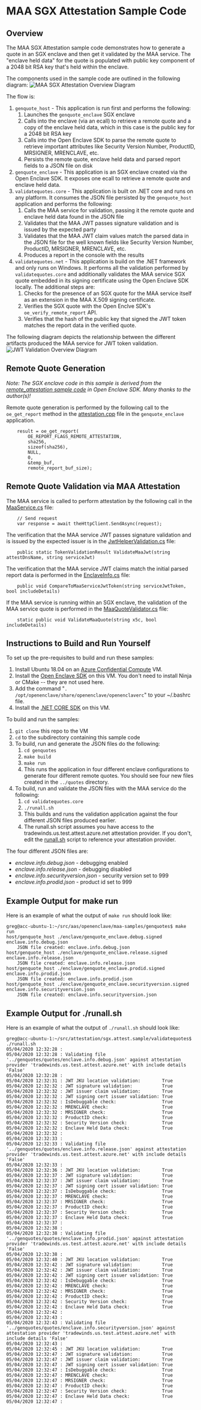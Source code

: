 # MAA SGX Attestation Sample Code
## Overview
The MAA SGX Attestation sample code demonstrates how to generate a quote in an SGX enclave and then get it validated by the MAA service.  The "enclave held data" for the quote is populated with public key component of a 2048 bit RSA key that's held within the enclave.

The components used in the sample code are outlined in the following diagram:
![MAA SGX Attestation Overview Diagram](./docs/maa.sample.diagram.png)

The flow is:
1. ```genquote_host``` - This application is run first and performs the following:
    1. Launches the ```genquote_enclave``` SGX enclave
    1. Calls into the enclave (via an ecall) to retrieve a remote quote and a copy of the enclave held data, which in this case is the public key for a 2048 bit RSA key
    1. Calls into the Open Enclave SDK to parse the remote quote to retrieve important attributes like Security Version Number, ProductID, MRSIGNER, MRENCLAVE, etc.
    1. Persists the remote quote, enclave held data and parsed report fields to a JSON file on disk
1. ```genquote_enclave``` - This application is an SGX enclave created via the Open Enclave SDK.  It exposes one ecall to retrieve a remote quote and enclave held data.
1. ```validatequotes.core``` - This application is built on .NET core and runs on any platform.  It consumes the JSON file persisted by the ```genquote_host``` application and performs the following:
    1. Calls the MAA service for validation, passing it the remote quote and enclave held data found in the JSON file
    1. Validates that the MAA JWT passes signature validation and is issued by the expected party
    1. Validates that the MAA JWT claim values match the parsed data in the JSON file for the well known fields like Security Version Number, ProductID, MRSIGNER, MRENCLAVE, etc.
    1. Produces a report in the console with the results
1. ```validatequotes.net``` - This application is build on the .NET framework and only runs on Windows.  It performs all the validation performed by ```validatequotes.core``` and additionally validates the MAA service SGX quote embedded in its signing certificate using the Open Enclave SDK locally.  The additional steps are:
    1. Checks for the presence of an SGX quote for the MAA service itself as an extension in the MAA X.509 signing certificate.
    1. Verifies the SGX quote with the Open Enclve SDK's ```oe_verify_remote_report``` API.
    1. Verifies that the hash of the public key that signed the JWT token matches the report data in the verified quote.

The following diagram depicts the relationship between the different artifacts produced the MAA service for JWT token validation.
![JWT Validation Overview Diagram](./docs/maa.jwt.validation.overview.png)

## Remote Quote Generation
*Note: The SGX enclave code in this sample is derived from the [remote_attestation sample code](https://github.com/openenclave/openenclave/tree/master/samples/remote_attestation) in Open Enclave SDK.  Many thanks to the author(s)!*

Remote quote generation is performed by the following call to the ```oe_get_report``` method in the [attestation.cpp](./genquotes/common/attestation.cpp#L43) file in the ```genquote_enclave``` application.
```
    result = oe_get_report(
        OE_REPORT_FLAGS_REMOTE_ATTESTATION,
        sha256,
        sizeof(sha256),
        NULL, 
        0,
        &temp_buf,
        remote_report_buf_size);
```

## Remote Quote Validation via MAA Attestation

The MAA service is called to perform attestation by the following call in the [MaaService.cs](./validatequotes.net/MaaService.cs#L32) file:

```
    // Send request
    var response = await theHttpClient.SendAsync(request);
```

The verification that the MAA service JWT passes signature validation and is issued by the expected issuer is in the  [JwtHelperValidation.cs](./validatequotes.net/Helpers/JwtValidationHelper.cs#L21) file:
```
    public static TokenValidationResult ValidateMaaJwt(string attestDnsName, string serviceJwt)
```

The verification that the MAA service JWT claims match the initial parsed report data is performed in the [EnclaveInfo.cs](./validatequotes.net/EnclaveInfo.cs#L31) file:
```
    public void CompareToMaaServiceJwtToken(string serviceJwtToken, bool includeDetails)
```

If the MAA service is running within an SGX enclave, the validation of the MAA service quote is performed in the [MaaQuoteValidator.cs](./validatequotes.net/MaaQuoteValidator.cs#L41) file:
```
    static public void ValidateMaaQuote(string x5c, bool includeDetails)
```


## Instructions to Build and Run Yourself

To set up the pre-requisites to build and run these samples:
1. Install Ubuntu 18.04 on an [Azure Confidential Compute](https://azure.microsoft.com/en-us/solutions/confidential-compute/) VM.
1. Install the [Open Enclave SDK](https://github.com/openenclave/openenclave/blob/v0.9.x/docs/GettingStartedDocs/install_oe_sdk-Ubuntu_18.04.md) on this VM.  You don't need to install Ninja or CMake -- they are not used here.
1. Add the command "```. /opt/openenclave/share/openenclave/openenclaverc```" to your ~/.bashrc file.
1. Install the [.NET CORE SDK](https://docs.microsoft.com/en-us/dotnet/core/install/linux-package-manager-ubuntu-1804) on this VM.

To build and run the samples:
1. ```git clone``` this repo to the VM
1. ```cd``` to the subdirectory containing this sample code
1. To build, run and generate the JSON files do the following:
    1. ```cd genquotes```
    1. ```make build```
    1. ```make run```
    1. This runs the application in four different enclave configurations to generate four different remote quotes.  You should see four new files created in the ```../quotes``` directory.
1. To build, run and validate the JSON files with the MAA service do the following:
    1. ```cd validatequotes.core```
    1. ```./runall.sh```
    1. This builds and runs the validation application against the four different JSON files produced earlier.
    1. The runall.sh script assumes you have access to the tradewinds.us.test.attest.azure.net attestation provider.  If you don't, edit the [runall.sh](./validatequotes.core/runall.sh#L5) script to reference your attestation provider.  

The four different JSON files are:
* *enclave.info.debug.json* - debugging enabled
* *enclave.info.release.json* - debugging disabled
* *enclave.info.securityversion.json* - security version set to 999
* *enclave.info.prodid.json* - product id set to 999

## Example Output for make run
Here is an example of what the output of ```make run``` should look like:

```
greg@acc-ubuntu-1:~/src/aas/openenclave/maa-samples/genquotes$ make run
host/genquote_host ./enclave/genquote_enclave.debug.signed              enclave.info.debug.json
    JSON file created: enclave.info.debug.json
host/genquote_host ./enclave/genquote_enclave.release.signed            enclave.info.release.json
    JSON file created: enclave.info.release.json
host/genquote_host ./enclave/genquote_enclave.prodid.signed             enclave.info.prodid.json
    JSON file created: enclave.info.prodid.json
host/genquote_host ./enclave/genquote_enclave.securityversion.signed    enclave.info.securityversion.json
    JSON file created: enclave.info.securityversion.json
```

## Example Output for ./runall.sh
Here is an example of what the output of ```./runall.sh``` should look like:

```
greg@acc-ubuntu-1:~/src/attestation/sgx.attest.sample/validatequotes$ ./runall.sh 
05/04/2020 12:32:28 : 
05/04/2020 12:32:28 : Validating file '../genquotes/quotes/enclave.info.debug.json' against attestation provider 'tradewinds.us.test.attest.azure.net' with include details 'False'
05/04/2020 12:32:28 : 
05/04/2020 12:32:31 : JWT JKU location validation:        True
05/04/2020 12:32:32 : JWT signature validation:           True
05/04/2020 12:32:32 : JWT issuer claim validation:        True
05/04/2020 12:32:32 : JWT signing cert issuer validation: True
05/04/2020 12:32:32 : IsDebuggable check:                 True
05/04/2020 12:32:32 : MRENCLAVE check:                    True
05/04/2020 12:32:32 : MRSIGNER check:                     True
05/04/2020 12:32:32 : ProductID check:                    True
05/04/2020 12:32:32 : Security Version check:             True
05/04/2020 12:32:32 : Enclave Held Data check:            True
05/04/2020 12:32:32 : 
05/04/2020 12:32:33 : 
05/04/2020 12:32:33 : Validating file '../genquotes/quotes/enclave.info.release.json' against attestation provider 'tradewinds.us.test.attest.azure.net' with include details 'False'
05/04/2020 12:32:33 : 
05/04/2020 12:32:36 : JWT JKU location validation:        True
05/04/2020 12:32:37 : JWT signature validation:           True
05/04/2020 12:32:37 : JWT issuer claim validation:        True
05/04/2020 12:32:37 : JWT signing cert issuer validation: True
05/04/2020 12:32:37 : IsDebuggable check:                 True
05/04/2020 12:32:37 : MRENCLAVE check:                    True
05/04/2020 12:32:37 : MRSIGNER check:                     True
05/04/2020 12:32:37 : ProductID check:                    True
05/04/2020 12:32:37 : Security Version check:             True
05/04/2020 12:32:37 : Enclave Held Data check:            True
05/04/2020 12:32:37 : 
05/04/2020 12:32:38 : 
05/04/2020 12:32:38 : Validating file '../genquotes/quotes/enclave.info.prodid.json' against attestation provider 'tradewinds.us.test.attest.azure.net' with include details 'False'
05/04/2020 12:32:38 : 
05/04/2020 12:32:40 : JWT JKU location validation:        True
05/04/2020 12:32:42 : JWT signature validation:           True
05/04/2020 12:32:42 : JWT issuer claim validation:        True
05/04/2020 12:32:42 : JWT signing cert issuer validation: True
05/04/2020 12:32:42 : IsDebuggable check:                 True
05/04/2020 12:32:42 : MRENCLAVE check:                    True
05/04/2020 12:32:42 : MRSIGNER check:                     True
05/04/2020 12:32:42 : ProductID check:                    True
05/04/2020 12:32:42 : Security Version check:             True
05/04/2020 12:32:42 : Enclave Held Data check:            True
05/04/2020 12:32:42 : 
05/04/2020 12:32:43 : 
05/04/2020 12:32:43 : Validating file '../genquotes/quotes/enclave.info.securityversion.json' against attestation provider 'tradewinds.us.test.attest.azure.net' with include details 'False'
05/04/2020 12:32:43 : 
05/04/2020 12:32:45 : JWT JKU location validation:        True
05/04/2020 12:32:47 : JWT signature validation:           True
05/04/2020 12:32:47 : JWT issuer claim validation:        True
05/04/2020 12:32:47 : JWT signing cert issuer validation: True
05/04/2020 12:32:47 : IsDebuggable check:                 True
05/04/2020 12:32:47 : MRENCLAVE check:                    True
05/04/2020 12:32:47 : MRSIGNER check:                     True
05/04/2020 12:32:47 : ProductID check:                    True
05/04/2020 12:32:47 : Security Version check:             True
05/04/2020 12:32:47 : Enclave Held Data check:            True
05/04/2020 12:32:47 : 
```
